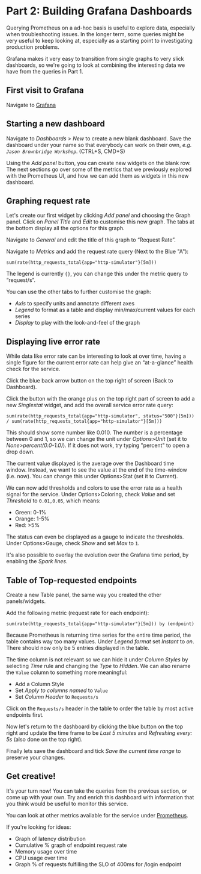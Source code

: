 # Part 2: Building Grafana Dashboards

Querying Prometheus on a ad-hoc basis is useful to explore data, especially when troubleshooting issues. In the longer term, some queries might be very useful to keep looking at, especially as a starting point to investigating production problems.

Grafana makes it very easy to transition from single graphs to very slick dashboards, so we're going to look at combining the interesting data we have from the queries in Part 1.

## First visit to Grafana

Navigate to [Grafana](http://graphs.workshop.devops.beekeeper.rocks)

## Starting a new dashboard

Navigate to _Dashboards > New_ to create a new blank dashboard. Save the dashboard under your name so that everybody can work on their own, _e.g. `Jason Brownbridge Workshop`_. (CTRL+S, CMD+S)

Using the _Add panel_ button, you can create new widgets on the blank row. The next sections go over some of the metrics that we previously explored with the Prometheus UI, and how we can add them as widgets in this new dashboard.

## Graphing request rate

Let's create our first widget by clicking _Add panel_ and choosing the Graph panel. Click on _Panel Title_ and _Edit_ to customise this new graph. The tabs at the bottom display all the options for this graph.

Navigate to _General_ and edit the title of this graph to “Request Rate”.

Navigate to _Metrics_ and add the request rate query (Next to the Blue "A"):

    sum(rate(http_requests_total{app="http-simulator"}[5m]))

The legend is currently `{}`, you can change this under the metric query to “request/s”.

You can use the other tabs to further customise the graph:
- _Axis_ to specify units and annotate different axes
- _Legend_ to format as a table and display min/max/current values for each series
- _Display_ to play with the look-and-feel of the graph

## Displaying live error rate

While data like error rate can be interesting to look at over time, having a single figure for the current error rate can help give an “at-a-glance” health check for the service.

Click the blue back arrow button on the top right of screen (Back to Dashboard).

Click the button with the orange plus on the top right part of screen to add a new _Singlestat_ widget, and add the overall service error rate query:

    sum(rate(http_requests_total{app="http-simulator", status="500"}[5m])) / sum(rate(http_requests_total{app="http-simulator"}[5m]))

This should show some number like 0.010. The number is a percentage between 0 and 1, so we can change the unit under _Options>Unit_ (set it to _None>percent(0.0-1.0)_). If it does not work, try typing "percent" to open a drop down.

The current value displayed is the average over the Dashboard time window. Instead, we want to see the value at the end of the time-window (i.e. now). You can change this under Options>Stat (set it to _Current_).

We can now add thresholds and colors to use the error rate as a health signal for the service. Under Options>Coloring, check _Value_ and set _Threshold_ to `0.01,0.05`, which means:

- Green: 0-1%
- Orange: 1-5%
- Red: >5%

The status can even be displayed as a gauge to indicate the thresholds. Under Options>Gauge, check _Show_ and set _Max_ to `1`.

It's also possible to overlay the evolution over the Grafana time period, by enabling the _Spark lines_.

## Table of Top-requested endpoints

Create a new Table panel, the same way you created the other panels/widgets.

Add the following metric (request rate for each endpoint):

    sum(rate(http_requests_total{app="http-simulator"}[5m])) by (endpoint)

Because Prometheus is returning time series for the entire time period, the table contains way too many values. Under _Legend format_ set _Instant_ to _on_. There should now only be 5 entries displayed in the table.

The time column is not relevant so we can hide it under _Column Styles_ by selecting _Time_ rule and changing the _Type_ to _Hidden_. We can also rename the `Value` column to something more meaningful:

- Add a Column Style
- Set _Apply to columns named_ to `Value`
- Set _Column Header_ to `Requests/s`

Click on the `Requests/s` header in the table to order the table by most active endpoints first.

Now let's return to the dashboard by clicking the blue button on the top right and update the time frame to be _Last 5 minutes_ and _Refreshing every: 5s_ (also done on the top right).

Finally lets save the dashboard and tick _Save the current time range_ to preserve your changes.

## Get creative!

It's your turn now! You can take the queries from the previous section, or come up with your own. Try and enrich this dashboard with information that you think would be useful to monitor this service.

You can look at other metrics available for the service under [Prometheus](http://metrics.workshop.devops.beekeeper.rocks).

If you're looking for ideas:

- Graph of latency distribution
- Cumulative % graph of endpoint request rate
- Memory usage over time
- CPU usage over time
- Graph % of requests fulfilling the SLO of 400ms for /login endpoint
